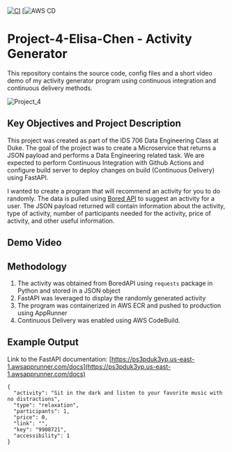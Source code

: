[![CI](https://github.com/nogibjj/Project-4-Elisa-Chen/actions/workflows/makefile.yml/badge.svg)](https://github.com/nogibjj/Project-4-Elisa-Chen/actions/workflows/makefile.yml) [![AWS CD](https://codebuild.us-east-1.amazonaws.com/badges?uuid=eyJlbmNyeXB0ZWREYXRhIjoidGtTMm5ZSlgrWERrNDljbjB5YkpRVkhHKzlINWpVQUhEY3ZqbVdhcWYxR0ZJV3pkUVBoTENHemM0WC8rdERXQ2lMUDRvWHJCYWxXQzNnekNRQkdVd3VNPSIsIml2UGFyYW1ldGVyU3BlYyI6Ik9IL2RnOHFpRjIwVG1ITUoiLCJtYXRlcmlhbFNldFNlcmlhbCI6MX0%3D&branch=main)
# Project-4-Elisa-Chen - Activity Generator

This repository contains the source code, config files and a short video demo of my activity generator program using continuous integration and continuous delivery methods. 

![Project_4](https://user-images.githubusercontent.com/25168588/202618952-57517222-0201-4c91-a601-86b5f07c0be9.png)

## Key Objectives and Project Description
This project was created as part of the IDS 706 Data Engineering Class at Duke. The goal of the project was to create a Microservice that returns a JSON payload and performs a Data Engineering related task. We are expected to perform Continuous Integration with Github Actions and configure build server to deploy changes on build (Continuous Delivery) using FastAPI.

I wanted to create a program that will recommend an activity for you to do randomly. The data is pulled using [Bored API](https://www.boredapi.com/) to suggest an activity for a user. The JSON payload returned will contain information about the activity, type of activity, number of participants needed for the activity, price of activity, and other useful information. 

## Demo Video

## Methodology
1. The activity was obtained from BoredAPI using `requests` package in Python and stored in a JSON object
2. FastAPI was leveraged to display the randomly generated activity
3. The program was containerized in AWS ECR and pushed to production using AppRunner
4. Continuous Delivery was enabled using AWS CodeBuild.

## Example Output

Link to the FastAPI documentation: [https://ps3pduk3yp.us-east-1.awsapprunner.com/docs](https://ps3pduk3yp.us-east-1.awsapprunner.com/docs)

```
{
  "activity": "Sit in the dark and listen to your favorite music with no distractions",
  "type": "relaxation",
  "participants": 1,
  "price": 0,
  "link": "",
  "key": "9908721",
  "accessibility": 1
}
```
